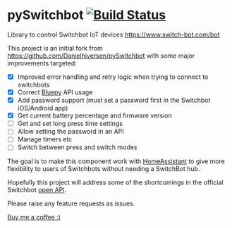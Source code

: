 # pySwitchbot [![Build Status](https://travis-ci.org/Danielhiversen/pySwitchbot.svg?branch=master)](https://travis-ci.org/Danielhiversen/pySwitchbot)
Library to control Switchbot IoT devices https://www.switch-bot.com/bot

This project is an initial fork from https://github.com/Danielhiversen/pySwitchbot with some major improvements targeted:

- [x] Improved error handling and retry logic when trying to connect to switchbots
- [x] Correct [Bluepy](https://github.com/IanHarvey/bluepy) API usage
- [x] Add password support (must set a password first in the Switchbot iOS/Android app)
- [x] Get current battery percentage and firmware version
- [ ] Get and set long press time settings
- [ ] Allow setting the password in an API
- [ ] Manage timers etc
- [ ] Switch between press and switch modes

The goal is to make this component work with [HomeAssistant](https://www.home-assistant.io/integrations/switchbot/) to give more flexibility to users of Switchbots without needing a SwitchBot hub.

Hopefully this project will address some of the shortcomings in the official Switchbot [open API](https://github.com/OpenWonderLabs/python-host).

Please raise any feature requests as issues. 

[Buy me a coffee :)](https://paypal.me/nemccarthy)
